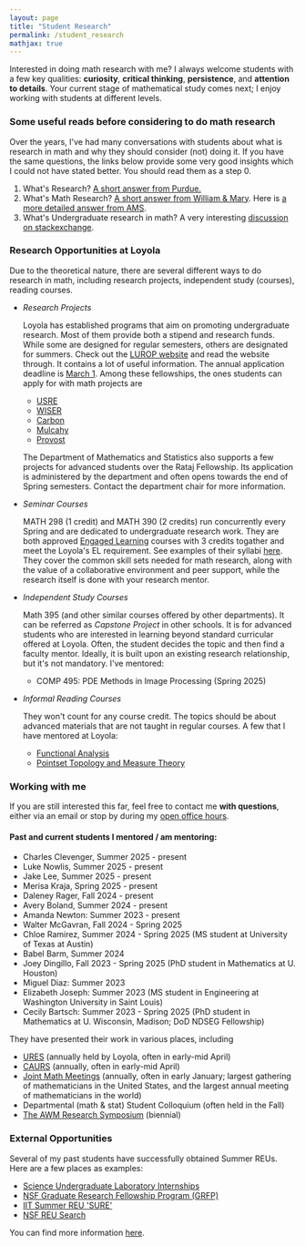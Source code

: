 ```yaml
---
layout: page
title: "Student Research"
permalink: /student_research
mathjax: true
---
```


Interested in doing math research with me? I always welcome students with a few key qualities: **curiosity**, **critical thinking**, **persistence**, and **attention to details**. 
Your current stage of mathematical study comes next; I enjoy working with students at different levels. 

### Some useful reads before considering to do math research
Over the years, I've had many conversations with students about what is research in math and why they should consider (not) doing it. If you have the same questions, the links below provide some very good insights which I could not have stated better. You should read them as a step 0.

1. What's Research? [A short answer from Purdue.](https://www.purdue.edu/science/careers/find_internship_research/getting_started_with_research/what_is_research.html)
2. What's Math Research? [A short answer from William & Mary](https://www.wm.edu/as/mathematics/research/undergraduate_research/). Here is [a more detailed answer from AMS](https://blogs.ams.org/phdplus/2017/04/17/math-is-like-science-only-proof-y/).
3. What's Undergraduate research in math? A very interesting [discussion on stackexchange](https://academia.stackexchange.com/questions/49595/is-it-common-for-an-undergraduate-thesis-in-pure-mathematics-to-prove-something).


### Research Opportunities at Loyola
Due to the theoretical nature, there are several different ways to do research in math, including research projects, independent study (courses), reading courses.

- _Research Projects_

  Loyola has established programs that aim on promoting undergraduate research. Most of them provide both a stipend and research funds. While some are designed for regular semesters, others are designated for summers. Check out the [LUROP website](https://www.luc.edu/celts/programs/undergraduateresearch/) and read the website through. It contains a lot of useful information. The annual application deadline is <ins>March 1</ins>. Among these fellowships, the ones students can apply for with math projects are 
  - [USRE](https://www.luc.edu/cas/academics/undergraduateresearchopportunities/)
  - [WISER](https://www.luc.edu/gannon/wiser.shtml)
  - [Carbon](https://www.luc.edu/celts/programs/undergraduateresearch/fellowships/carbonfellows/)
  - [Mulcahy](https://www.luc.edu/cas/academics/undergraduateresearchopportunities/mulcahyfellowshipexperiences/)
  - [Provost](https://www.luc.edu/celts/programs/undergraduateresearch/fellowships/provostfellowship/)

  The Department of Mathematics and Statistics also supports a few projects for advanced students over the Rataj Fellowship. Its application is administered by the department and often opens towards the end of Spring semesters. Contact the department chair for more information.


- _Seminar Courses_
  
  MATH 298 (1 credit) and MATH 390 (2 credits) run concurrently every Spring and are dedicated to undergraduate research work. They are both approved <ins>Engaged Learning</ins> courses with 3 credits togather and meet the Loyola's EL requirement. See examples of their syllabi [here](https://loyolauniversitychicago-my.sharepoint.com/:f:/g/personal/xwan1_luc_edu/EmLEoqdNFG5GoQP56-2v0sgB_UWlK9cDdbK2Jr9BELW6GA). They cover the common skill sets needed for math research, along with the value of a collaborative environment and peer support, while the research itself is done with your research mentor.


- _Independent Study Courses_
  
  Math 395 (and other similar courses offered by other departments). It can be referred as _Capstone Project_ in other schools. It is for advanced students who are interested in learning beyond standard curricular offered at Loyola. Often, the student decides the topic and then find a faculty mentor. Ideally, it is built upon an existing research relationship, but it's not mandatory. I've mentored:
  - COMP 495: PDE Methods in Image Processing (Spring 2025)


- _Informal Reading Courses_

  They won't count for any course credit. The topics should be about advanced materials that are not taught in regular courses. A few that I have mentored at Loyola:
  - [Functional Analysis](https://www.overleaf.com/read/dtdrczdwrbnt#79c706)
  - [Pointset Topology and Measure Theory](https://www.overleaf.com/read/thmjyvvtcffc#7268f6)

### Working with me

If you are still interested this far, feel free to contact me **with questions**, either via an email or stop by during my [open office hours](https://xiangwanmath.github.io/).  

#### Past and current students I mentored / am mentoring:


<!---
  - [Babel Barm](https://github.com/xiangwanmath/luc_USRE/blob/main/B.Barm_USRE_2024.ipynb): Summer. 2024 ([talk slides](https://github.com/xiangwanmath/luc_USRE/blob/main/B.Babel_slides_USRE_2024.pdf))
  - [Avery Boland](https://github.com/averyb197/Real-USRE): Summer. 2024  
--->
  - Charles Clevenger, Summer 2025 - present
  - Luke Nowlis, Summer 2025 - present
  - Jake Lee, Summer 2025 - present
  - Merisa Kraja, Spring 2025 - present
  - Daleney Rager, Fall 2024 - present
  - Avery Boland, Summer 2024 - present
  - Amanda Newton: Summer 2023 - present
  - Walter McGavran, Fall 2024 - Spring 2025
  - Chloe Ramirez, Summer 2024 - Spring 2025 (MS student at University of Texas at Austin)
  - Babel Barm, Summer 2024
  - Joey Dingillo, Fall 2023 - Spring 2025 (PhD student in Mathematics at U. Houston)
  - Miguel Diaz: Summer 2023
  - Elizabeth Joseph: Summer 2023 (MS student in Engineering at Washington University in Saint Louis)
  - Cecily Bartsch: Summer 2023 - Spring 2025 (PhD student in Mathematics at U. Wisconsin, Madison; DoD NDSEG Fellowship)

They have presented their work in various places, including
- [URES](https://www.luc.edu/celts/symposium/) (annually held by Loyola, often in early-mid April)
- [CAURS](https://www.caurs.com/) (annually, often in early-mid April)
- [Joint Math Meetings](https://www.ams.org/meetings/national/national) (annually, often in early January; largest gathering of mathematicians in the United States, and the largest annual meeting of mathematicians in the world)
- Departmental (math & stat) Student Colloquium (often held in the Fall)
- [The AWM Research Symposium](https://awm-math.org/meetings/) (biennial)

### External Opportunities

Several of my past students have successfully obtained Summer REUs. Here are a few places as examples:
- [Science Undergraduate Laboratory Internships](https://science.osti.gov/wdts/suli)
- [NSF Graduate Research Fellowship Program (GRFP)](https://new.nsf.gov/funding/opportunities/nsf-graduate-research-fellowship-program-grfp)
- [IIT Summer REU 'SURE'](https://www.iit.edu/computing/research/student-research/SURE)
- [NSF REU Search](https://www.nsf.gov/funding/initiatives/reu/search?f%5b0%5d=reu_research_area:25741)

You can find more information [here](https://www.luc.edu/math/scholarshipsopportunities/).

